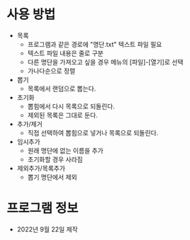 # 사용 방법
- 목록
  - 프로그램과 같은 경로에 "명단.txt" 텍스트 파일 필요
  - 텍스트 파일 내용은 줄로 구분
  - 다른 명단을 가져오고 싶을 경우 메뉴의 [파일]-[열기]로 선택
  - 가나다순으로 정렬
- 뽑기
  - 목록에서 랜덤으로 뽑는다.
- 초기화
  - 뽑힘에서 다시 목록으로 되돌린다.
  - 제외된 목록은 그대로 둔다.
- 추가/제거
  - 직접 선택하여 뽑힘으로 넣거나 목록으로 되돌린다.
- 임시추가
  - 원래 명단에 없는 이름을 추가
  - 초기화할 경우 사라짐
- 제외추가/목록추가
  - 뽑기 명단에서 제외

# 프로그램 정보
- 2022년 9월 22일 제작